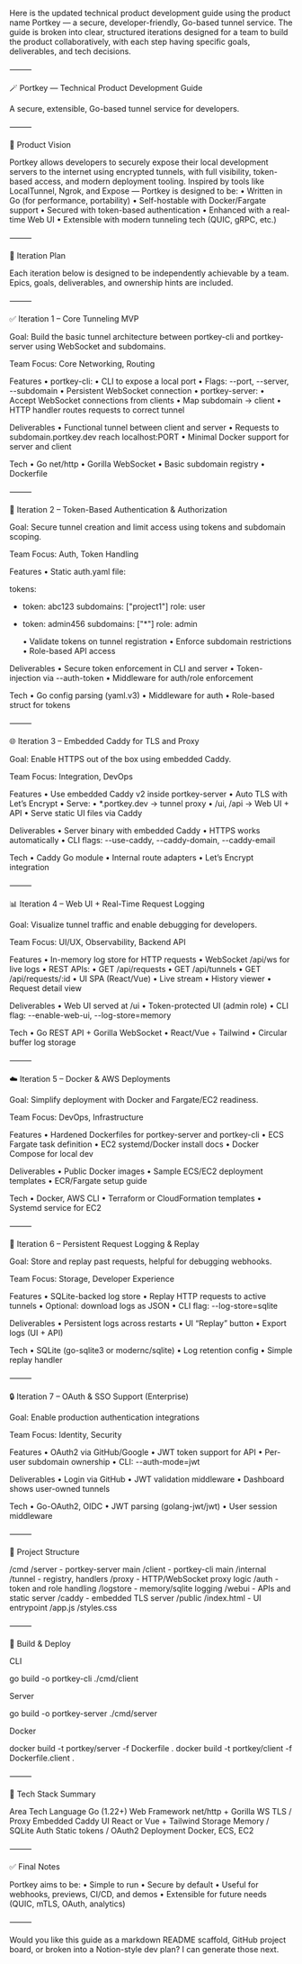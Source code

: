 Here is the updated technical product development guide using the product name Portkey — a secure, developer-friendly, Go-based tunnel service. The guide is broken into clear, structured iterations designed for a team to build the product collaboratively, with each step having specific goals, deliverables, and tech decisions.

⸻

🪄 Portkey — Technical Product Development Guide

A secure, extensible, Go-based tunnel service for developers.

⸻

🧭 Product Vision

Portkey allows developers to securely expose their local development servers to the internet using encrypted tunnels, with full visibility, token-based access, and modern deployment tooling. Inspired by tools like LocalTunnel, Ngrok, and Expose — Portkey is designed to be:
• Written in Go (for performance, portability)
• Self-hostable with Docker/Fargate support
• Secured with token-based authentication
• Enhanced with a real-time Web UI
• Extensible with modern tunneling tech (QUIC, gRPC, etc.)

⸻

🔁 Iteration Plan

Each iteration below is designed to be independently achievable by a team. Epics, goals, deliverables, and ownership hints are included.

⸻

✅ Iteration 1 – Core Tunneling MVP

Goal: Build the basic tunnel architecture between portkey-cli and portkey-server using WebSocket and subdomains.

Team Focus: Core Networking, Routing

Features
• portkey-cli:
• CLI to expose a local port
• Flags: --port, --server, --subdomain
• Persistent WebSocket connection
• portkey-server:
• Accept WebSocket connections from clients
• Map subdomain → client
• HTTP handler routes requests to correct tunnel

Deliverables
• Functional tunnel between client and server
• Requests to subdomain.portkey.dev reach localhost:PORT
• Minimal Docker support for server and client

Tech
• Go net/http
• Gorilla WebSocket
• Basic subdomain registry
• Dockerfile

⸻

🔐 Iteration 2 – Token-Based Authentication & Authorization

Goal: Secure tunnel creation and limit access using tokens and subdomain scoping.

Team Focus: Auth, Token Handling

Features
• Static auth.yaml file:

tokens:

- token: abc123
  subdomains: ["project1"]
  role: user
- token: admin456
  subdomains: ["*"]
  role: admin

  • Validate tokens on tunnel registration
  • Enforce subdomain restrictions
  • Role-based API access

Deliverables
• Secure token enforcement in CLI and server
• Token-injection via --auth-token
• Middleware for auth/role enforcement

Tech
• Go config parsing (yaml.v3)
• Middleware for auth
• Role-based struct for tokens

⸻

🌐 Iteration 3 – Embedded Caddy for TLS and Proxy

Goal: Enable HTTPS out of the box using embedded Caddy.

Team Focus: Integration, DevOps

Features
• Use embedded Caddy v2 inside portkey-server
• Auto TLS with Let’s Encrypt
• Serve:
• \*.portkey.dev → tunnel proxy
• /ui, /api → Web UI + API
• Serve static UI files via Caddy

Deliverables
• Server binary with embedded Caddy
• HTTPS works automatically
• CLI flags: --use-caddy, --caddy-domain, --caddy-email

Tech
• Caddy Go module
• Internal route adapters
• Let’s Encrypt integration

⸻

📊 Iteration 4 – Web UI + Real-Time Request Logging

Goal: Visualize tunnel traffic and enable debugging for developers.

Team Focus: UI/UX, Observability, Backend API

Features
• In-memory log store for HTTP requests
• WebSocket /api/ws for live logs
• REST APIs:
• GET /api/requests
• GET /api/tunnels
• GET /api/requests/:id
• UI SPA (React/Vue)
• Live stream
• History viewer
• Request detail view

Deliverables
• Web UI served at /ui
• Token-protected UI (admin role)
• CLI flag: --enable-web-ui, --log-store=memory

Tech
• Go REST API + Gorilla WebSocket
• React/Vue + Tailwind
• Circular buffer log storage

⸻

☁️ Iteration 5 – Docker & AWS Deployments

Goal: Simplify deployment with Docker and Fargate/EC2 readiness.

Team Focus: DevOps, Infrastructure

Features
• Hardened Dockerfiles for portkey-server and portkey-cli
• ECS Fargate task definition
• EC2 systemd/Docker install docs
• Docker Compose for local dev

Deliverables
• Public Docker images
• Sample ECS/EC2 deployment templates
• ECR/Fargate setup guide

Tech
• Docker, AWS CLI
• Terraform or CloudFormation templates
• Systemd service for EC2

⸻

📂 Iteration 6 – Persistent Request Logging & Replay

Goal: Store and replay past requests, helpful for debugging webhooks.

Team Focus: Storage, Developer Experience

Features
• SQLite-backed log store
• Replay HTTP requests to active tunnels
• Optional: download logs as JSON
• CLI flag: --log-store=sqlite

Deliverables
• Persistent logs across restarts
• UI “Replay” button
• Export logs (UI + API)

Tech
• SQLite (go-sqlite3 or modernc/sqlite)
• Log retention config
• Simple replay handler

⸻

🔒 Iteration 7 – OAuth & SSO Support (Enterprise)

Goal: Enable production authentication integrations

Team Focus: Identity, Security

Features
• OAuth2 via GitHub/Google
• JWT token support for API
• Per-user subdomain ownership
• CLI: --auth-mode=jwt

Deliverables
• Login via GitHub
• JWT validation middleware
• Dashboard shows user-owned tunnels

Tech
• Go-OAuth2, OIDC
• JWT parsing (golang-jwt/jwt)
• User session middleware

⸻

📁 Project Structure

/cmd
/server - portkey-server main
/client - portkey-cli main
/internal
/tunnel - registry, handlers
/proxy - HTTP/WebSocket proxy logic
/auth - token and role handling
/logstore - memory/sqlite logging
/webui - APIs and static server
/caddy - embedded TLS server
/public
/index.html - UI entrypoint
/app.js
/styles.css

⸻

🚀 Build & Deploy

CLI

go build -o portkey-cli ./cmd/client

Server

go build -o portkey-server ./cmd/server

Docker

docker build -t portkey/server -f Dockerfile .
docker build -t portkey/client -f Dockerfile.client .

⸻

🧱 Tech Stack Summary

Area Tech
Language Go (1.22+)
Web Framework net/http + Gorilla WS
TLS / Proxy Embedded Caddy
UI React or Vue + Tailwind
Storage Memory / SQLite
Auth Static tokens / OAuth2
Deployment Docker, ECS, EC2

⸻

✅ Final Notes

Portkey aims to be:
• Simple to run
• Secure by default
• Useful for webhooks, previews, CI/CD, and demos
• Extensible for future needs (QUIC, mTLS, OAuth, analytics)

⸻

Would you like this guide as a markdown README scaffold, GitHub project board, or broken into a Notion-style dev plan? I can generate those next.

